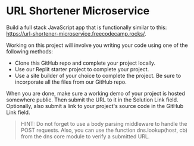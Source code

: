 # URL Shortener Microservice

Build a full stack JavaScript app that is functionally similar to this: <https://url-shortener-microservice.freecodecamp.rocks/>.

Working on this project will involve you writing your code using one of the following methods:

- Clone this GitHub repo and complete your project locally.
- Use our Replit starter project to complete your project.
- Use a site builder of your choice to complete the project. Be sure to incorporate all the files from our GitHub repo.

When you are done, make sure a working demo of your project is hosted somewhere public. Then submit the URL to it in the Solution Link field. Optionally, also submit a link to your project's source code in the GitHub Link field.

>HINT: Do not forget to use a body parsing middleware to handle the POST requests. Also, you can use the function dns.lookup(host, cb) from the dns core module to verify a submitted URL.
